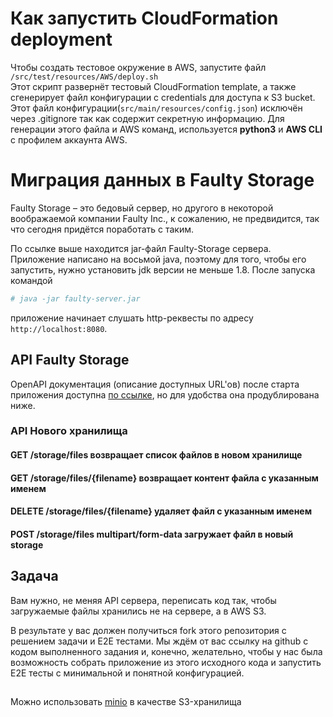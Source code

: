 # Как запустить CloudFormation deployment
Чтобы создать тестовое окружение в AWS, запустите файл `/src/test/resources/AWS/deploy.sh`
</br>
Этот скрипт развернёт тестовый CloudFormation template, а также сгенерирует файл конфигурации с credentials для доступа к S3 bucket.
Этот файл конфигурации(`src/main/resources/config.json`) исключён через .gitignore так как содержит секретную информацию.
Для генерации этого файла и AWS команд, используется **python3** и **AWS CLI** с профилем аккаунта AWS.



# Миграция данных в Faulty Storage
Faulty Storage – это бедовый сервер, но другого в некоторой воображаемой компании Faulty Inc., к сожалению, не предвидится, так что сегодня придётся поработать с таким.

По ссылке выше находится jar-файл Faulty-Storage сервера. Приложение написано на восьмой java, поэтому для того, чтобы его запустить, нужно установить jdk версии не меньше 1.8. После запуска командой
```bash
# java -jar faulty-server.jar
```
приложение начинает слушать http-реквесты по адресу `http://localhost:8080`.

## API Faulty Storage

OpenAPI документация (описание доступных URL'ов) после старта приложения доступна [по ссылке](http://localhost:8080/swagger-ui/index.html?configUrl=/v3/api-docs/swagger-config), но для удобства она продублирована ниже.

### API Нового хранилища

#### GET <base-url>/storage/files возвращает список файлов в новом хранилище
#### GET <base-url>/storage/files/{filename} возвращает контент файла с указанным именем
#### DELETE <base-url>/storage/files/{filename} удаляет файл с указанным именем
#### POST <base-url>/storage/files multipart/form-data загружает файл в новый storage 

## Задача
Вам нужно, не меняя API сервера, переписать код так, чтобы загружаемые файлы хранились не на сервере, а в AWS S3.

В результате у вас должен получиться fork этого репозитория с решением задачи и E2E тестами. Мы ждём от вас ссылку на github с кодом выполненного задания и, конечно, желательно, чтобы у нас была возможность собрать приложение из этого исходного кода и запустить E2E тесты с минимальной и понятной конфигурацией.


##
Можно использовать [minio](https://min.io/) в качестве S3-хранилища
